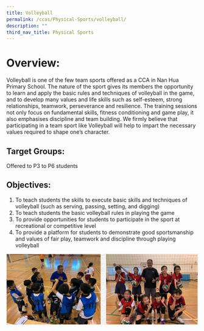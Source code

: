 ```yaml
---
title: Volleyball
permalink: /ccas/Physical-Sports/volleyball/
description: ""
third_nav_title: Physical Sports
---
```

# Overview:

Volleyball is one of the few team sports offered as a CCA in Nan Hua Primary School. The nature of the sport gives its members the opportunity to learn and apply the basic rules and techniques of volleyball in the game, and to develop many values and life skills such as self-esteem, strong relationships, teamwork, perseverance and resilience. The training sessions not only focus on fundamental skills, fitness conditioning and game play, it also emphasises discipline and team building. We firmly believe that participating in a team sport like Volleyball will help to impart the necessary values required to shape one’s character.

## Target Groups:

Offered to P3 to P6 students

## Objectives:

1. To teach students the skills to execute basic skills and techniques of volleyball (such as serving, passing, setting, and digging)
2. To teach students the basic volleyball rules in playing the game
3. To provide opportunities for students to participate in the sport at recreational or competitive level
4. To provide a platform for students to demonstrate good sportsmanship and values of fair play, teamwork and discipline through playing volleyball

![](/images/nanhua%20ss1.png)